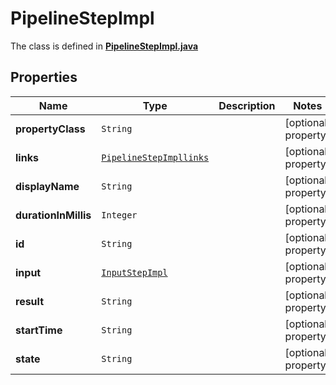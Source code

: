 

# PipelineStepImpl

The class is defined in **[PipelineStepImpl.java](../../src/main/java/org/openapitools/model/PipelineStepImpl.java)**

## Properties

Name | Type | Description | Notes
------------ | ------------- | ------------- | -------------
**propertyClass** | `String` |  |  [optional property]
**links** | [`PipelineStepImpllinks`](PipelineStepImpllinks.md) |  |  [optional property]
**displayName** | `String` |  |  [optional property]
**durationInMillis** | `Integer` |  |  [optional property]
**id** | `String` |  |  [optional property]
**input** | [`InputStepImpl`](InputStepImpl.md) |  |  [optional property]
**result** | `String` |  |  [optional property]
**startTime** | `String` |  |  [optional property]
**state** | `String` |  |  [optional property]











